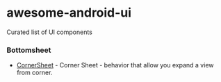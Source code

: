 # awesome-android-ui
Curated list of UI components

### Bottomsheet
- [CornerSheet](https://github.com/HeyAlex/CornerSheet) - Corner Sheet - behavior that allow you expand a view from corner.
